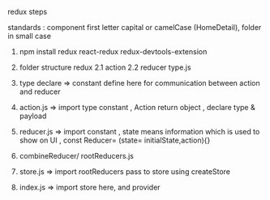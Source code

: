 redux steps

standards : component first letter capital or camelCase (HomeDetail), folder in small case

1. npm install redux react-redux redux-devtools-extension
2. folder structure 
redux    2.1 action
         2.2 reducer
        type.js  
3. type declare => constant define here for communication between action and reducer
4. action.js =>  import type constant , Action return object , declare type & payload

5. reducer.js => import constant ,  state means information which is used to show on UI , const Reducer= (state= initialState,action){}
6. combineReducer/ rootReducers.js 
7. store.js =>  import rootReducers pass to store using createStore
8. index.js => import store here, and provider
